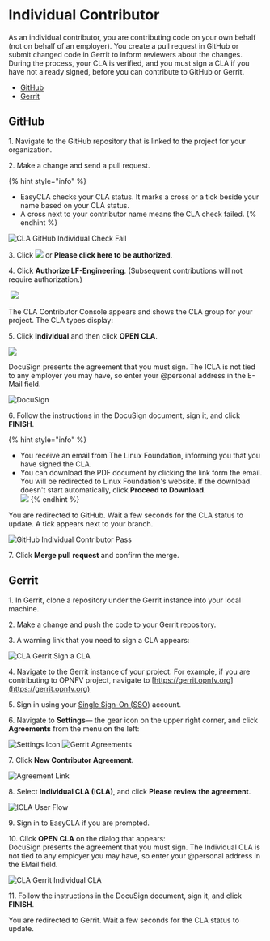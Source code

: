 # Individual Contributor

As an individual contributor, you are contributing code on your own behalf (not on behalf of an employer). You create a pull request in GitHub or submit changed code in Gerrit to inform reviewers about the changes. During the process, your CLA is verified, and you must sign a CLA if you have not already signed, before you can contribute to GitHub or Gerrit.

* [GitHub](individual-contributor.md#github)
* [Gerrit](individual-contributor.md#gerrit)

## GitHub

1\. Navigate to the GitHub repository that is linked to the project for your organization.

2\. Make a change and send a pull request.

{% hint style="info" %}
* EasyCLA checks your CLA status. It marks a cross or a tick beside your name based on your CLA status.
* A cross next to your contributor name means the CLA check failed.
{% endhint %}

![CLA GitHub Individual Check Fail](broken-reference)

3\. Click ![](broken-reference) or **Please click here to be authorized**.

4\. Click **Authorize LF-Engineering**. (Subsequent contributions will not require authorization.)

​ ![](broken-reference)

The CLA Contributor Console appears and shows the CLA group for your project. The CLA types display:

5\. Click **Individual** and then click **OPEN CLA**.

![](broken-reference)

DocuSign presents the agreement that you must sign. The ICLA is not tied to any employer you may have, so enter your @personal address in the E-Mail field.

![DocuSign](broken-reference)

6\. Follow the instructions in the DocuSign document, sign it, and click **FINISH**.

{% hint style="info" %}
* You receive an email from The Linux Foundation, informing you that you have signed the CLA.
* You can download the PDF document by clicking the link form the email. You will be redirected to Linux Foundation's website. If the download doesn't start automatically, click **Proceed to Download**.\
  ![](broken-reference)
{% endhint %}

You are redirected to GitHub. Wait a few seconds for the CLA status to update. A tick appears next to your branch.

![GitHub Individual Contributor Pass](broken-reference)

7\. Click **Merge pull request** and confirm the merge.

## Gerrit

1\. In Gerrit, clone a repository under the Gerrit instance into your local machine.

2\. Make a change and push the code to your Gerrit repository.

3\. A warning link that you need to sign a CLA appears:

![CLA Gerrit Sign a CLA](broken-reference)

4\. Navigate to the Gerrit instance of your project. For example, if you are contributing to OPNFV project, navigate to [https://gerrit.opnfv.org](https://gerrit.opnfv.org)​

5\. Sign in using your [Single Sign-On (SSO)](broken-reference) account.

6\. Navigate to **Settings**— the gear icon on the upper right corner, and click **Agreements** from the menu on the left:

​![Settings Icon](broken-reference)​ ​![Gerrit Agreements](broken-reference)​

7\. Click **New Contributor Agreement**.

![Agreement Link](broken-reference)

8\. Select **Individual CLA (ICLA)**, and click **Please review the agreement**.

![ICLA User Flow](broken-reference)

9\. Sign in to EasyCLA if you are prompted.

10\. Click **OPEN CLA** on the dialog that appears:\
DocuSign presents the agreement that you must sign. The Individual CLA is not tied to any employer you may have, so enter your @personal address in the EMail field.

![CLA Gerrit Individual CLA](broken-reference)

11\. Follow the instructions in the DocuSign document, sign it, and click **FINISH**.

You are redirected to Gerrit. Wait a few seconds for the CLA status to update.
